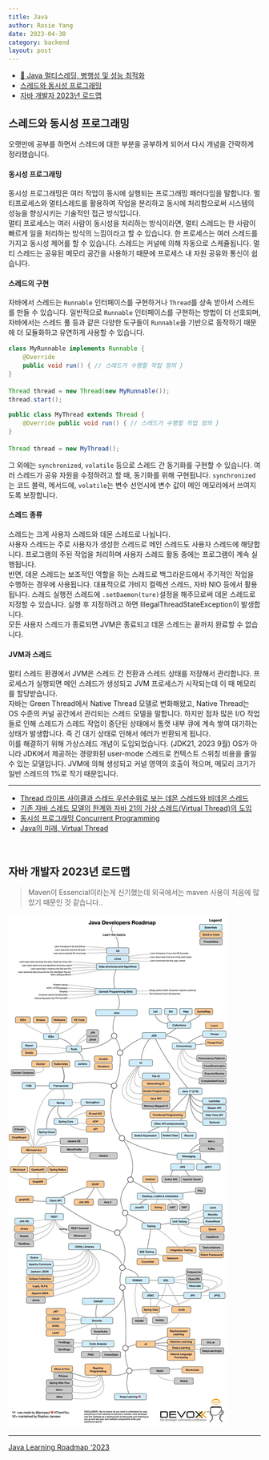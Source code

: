 ```yaml
---
title: Java
author: Rosie Yang
date: 2023-04-30
category: backend
layout: post
---
```


+ [📖 Java 멀티스레딩, 병행성 및 성능 최적화]({{site.baseurl}}/study/2024/01/30/Java_multithread.html)
+ [스레드와 동시성 프로그래밍]({{site.baseurl}}/backend/2023/04/30/Java.html#스레드와-동시성-프로그래밍)
+ [자바 개발자 2023년 로드맵]({{site.baseurl}}/backend/2023/04/30/Java.html#자바-개발자-2023년-로드맵)

## 스레드와 동시성 프로그래밍
오랫만에 공부를 하면서 스레드에 대한 부분을 공부하게 되어서 다시 개념을 간략하게 정리했습니다.

#### 동시성 프로그래밍
동시성 프로그래밍은 여러 작업이 동시에 실행되는 프로그래밍 패러다임을 말합니다. 멀티프로세스와 멀티스레드를 활용하여 작업을 분리하고 동시에 처리함으로써 시스템의 성능을 향상시키는 기술적인 접근 방식입니다.  
멀티 프로세스는 여러 사람이 동시성을 처리하는 방식이라면, 멀티 스레드는 한 사람이 빠르게 일을 처리하는 방식의 느낌이라고 할 수 있습니다. 한 프로세스는 여러 스레드를 가지고 동시성 제어를 할 수 있습니다.  스레드는 커널에 의해 자동으로 스케쥴됩니다. 멀티 스레드는 공유된 메모리 공간을 사용하기 때문에 프로세스 내 자원 공유와 통신이 쉽습니다.

#### 스레드의 구현
자바에서 스레드는 `Runnable` 인터페이스를 구현하거나 `Thread`를 상속 받아서 스레드를 만들 수 있습니다. 일반적으로 `Runnable` 인터페이스를 구현하는 방법이 더 선호되며, 자바에서는 스레드 풀 등과 같은 다양한 도구들이 `Runnable`을 기반으로 동작하기 때문에 더 모듈화하고 유연하게 사용할 수 있습니다.

```java
class MyRunnable implements Runnable { 
	@Override 
	public void run() { // 스레드가 수행할 작업 정의 } 
}

Thread thread = new Thread(new MyRunnable()); 
thread.start();
```
```java
public class MyThread extends Thread { 
	@Override public void run() { // 스레드가 수행할 작업 정의 } 
} 

Thread thread = new MyThread();
```
그 외에는 ```synchronized```, ```volatile``` 등으로 스레드 간 동기화를 구현할 수 있습니다. 여러 스레드가 공유 자원을 수정하려고 할 때, 동기화를 위해 구현됩니다. ```synchronized```는 코드 블럭, 메서드에, ```volatile```는 변수 선언시에 변수 값이 메인 메모리에서 쓰여지도록 보장합니다.

#### 스레드 종류
스레드는 크게 사용자 스레드와 데몬 스레드로 나뉩니다.   
사용자 스레드는 주로 사용자가 생성한 스레드로 메인 스레드도 사용자 스레드에 해당합니다. 프로그램의 주된 작업을 처리하며 사용자 스레드 활동 중에는 프로그램이 계속 실행됩니다.   
반면, 데몬 스레드는 보조적인 역할을 하는 스레드로 백그라운드에서 주기적인 작업을 수행하는 경우에 사용됩니다. 대표적으로 가비지 컬렉션 스레드, 자바 NIO 등에서 활용됩니다. 스레드 실행전 스레드에 ```.setDaemon(ture)```설정을 해주므로써 데몬 스레드로 지정할 수 있습니다. 실행 후 지정하려고 하면 IllegalThreadStateException이 발생합니다.  
모든 사용자 스레드가 종료되면 JVM은 종료되고 데몬 스레드는 끝까지 완료할 수 없습니다.

#### JVM과 스레드
멀티 스레드 환경에서 JVM은 스레드 간 전환과 스레드 상태를 저장해서 관리합니다. 프로세스가 실행되면 메인 스레드가 생성되고 JVM 프로세스가 시작되는데 이 때 메모리를 할당받습니다.    
자바는 Green Thread에서 Native Thread 모델로 변화해왔고,  Native Thread는 OS 수준의 커널 공간에서 관리되는 스레드 모델을 말합니다. 하지만 점차 많은 I/O 작업들로 인해 스레드가 스레드 작업이 중단된 상태에서 톰캣 내부 큐에 계속 쌓여 대기하는 상태가 발생합니다. 즉 긴 대기 상태로 인해서 에러가 반환되게 됩니다.  
이를 해결하기 위해 가상스레드 개념이 도입되었습니다. (JDK21, 2023 9월) OS가 아니라 JDK에서 제공하는 경량화된 user-mode 스레드로 컨텍스트 스위칭 비용을 줄일 수 있는 모델입니다. JVM에 의해 생성되고 커널 영역의 호출이 적으며, 메모리 크기가 일반 스레드의 1%로 작기 때문입니다.

---
+ [Thread 라이프 사이클과 스레드 우선순위로 보는 데몬 스레드와 비데몬 스레드](https://colevelup.tistory.com/31)
+ [기존 자바 스레드 모델의 한계와 자바 21의 가상 스레드(Virtual Thread)의 도입](https://mangkyu.tistory.com/309)
+ [동시성 프로그래밍 Concurrent Programming](https://velog.io/@jungbumwoo/%EB%8F%99%EC%8B%9C%EC%84%B1-%ED%94%84%EB%A1%9C%EA%B7%B8%EB%9E%98%EB%B0%8D-Concurrent-Programming)
+ [Java의 미래, Virtual Thread](https://techblog.woowahan.com/15398/)

<br>

## 자바 개발자 2023년 로드맵
> Maven이 Essencial이라는게 신기했는데 외국에서는 maven 사용이 처음에 많았기 때문인 것 같습니다..

![java_learning_roadmap.jpg](/assets/gitbook/post_images/java/java_learning_roadmap.jpg)  

****
[Java Learning Roadmap ‘2023](https://aruva.medium.com/java-learning-roadmap-2023-2b9e714700d0)
 

<div style="padding:3px; margin:200px 0;"></div>   
